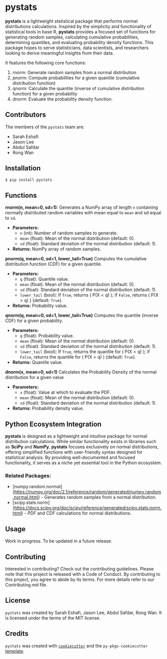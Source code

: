 # pystats

**pystats** is a lightweight statistical package that performs normal distributions calculations. Inspired by the simplicity and functionality of statistical tools in base R, **pystats** provides a focused set of functions for generating random samples, calculating cumulative probabilities, determining quantiles, and evaluating probability density functions. This package hopes to serve statisticians, data scientists, and researchers looking to derive meaningful insights from their data.

It features the following core functions:
1. rnorm: Generate random samples from a normal distribution
2. pnorm: Compute probabilities for a given quantile (cumulative distribution function)
3. qnorm: Calculate the quantile (inverse of cumulative distribution function) for a given probability
4. dnorm: Evaluate the probability density function.

## Contributors
The members of the `pystats` team are:
- Sarah Eshafi
- Jason Lee
- Abdul Safdar
- Rong Wan

## Installation

```bash
$ pip install pystats
```

## Functions

**rnorm(n, mean=0, sd=1)**: 
Generates a NumPy array of length `n` containing normally distributed random variables with mean equal to  `mean` and sd equal to `sd`.

- **Parameters:**
  - `n` (int): Number of random samples to generate.
  - `mean` (float): Mean of the normal distribution (default: 0).
  - `sd` (float): Standard deviation of the normal distribution (default: 1).
- **Returns:** NumPy array of random samples.

**pnorm(q, mean=0, sd=1, lower_tail=True)**
Computes the cumulative distribution function (CDF) for a given quantile.

- **Parameters:**
  - `q` (float): Quantile value.
  - `mean` (float): Mean of the normal distribution (default: 0).
  - `sd` (float): Standard deviation of the normal distribution (default: 1).
  - `lower_tail` (bool): If `True`, returns \( P(X < q) \); if `False`, returns \( P(X > q) \) (default: `True`).
- **Returns:** Probability value.

**qnorm(q, mean=0, sd=1, lower_tail=True)**
Computes the quantile (inverse CDF) for a given probability.

- **Parameters:**
  - `q` (float): Probability value.
  - `mean` (float): Mean of the normal distribution (default: 0).
  - `sd` (float): Standard deviation of the normal distribution (default: 1).
  - `lower_tail` (bool): If `True`, returns the quantile for \( P(X < q) \); if `False`, returns the quantile for \( P(X > q) \) (default: `True`).
- **Returns:** Quantile value.

**dnorm(x, mean=0, sd=1)**
Calculates the Probability Density of the normal distribution for a given value

- **Parameters:**
  - `x` (float): Value at which to evaluate the PDF.
  - `mean` (float): Mean of the normal distribution (default: 0).
  - `sd` (float): Standard deviation of the normal distribution (default: 1).
- **Returns:** Probability density value.

## Python Ecosystem Integration
**pystats** is designed as a lightweight and intuitive package for normal distribution calculations. While similar functionality exists in libraries such as **SciPy** and **NumPy**, **pystats** focuses exclusively on normal distributions, offering simplified functions with user-friendly syntax designed for statistical analysis. By providing well-documented and focused functionality, it serves as a niche yet essential tool in the Python ecosystem.

### Related Packages:
- [numpy.random.normal] (https://numpy.org/doc/2.1/reference/random/generated/numpy.random.normal.html) - Generates random samples from a normal distribution.
- [scipy.stats.norm] (https://docs.scipy.org/doc/scipy/reference/generated/scipy.stats.norm.html) - PDF and CDF calculations for normal distributions.

## Usage
Work in progress. To be updated in a future release.

## Contributing

Interested in contributing? Check out the contributing guidelines. Please note that this project is released with a Code of Conduct. By contributing to this project, you agree to abide by its terms. For more details refer to our Contributing.md file.

## License

`pystats` was created by Sarah Eshafi, Jason Lee, Abdul Safdar, Rong Wan. It is licensed under the terms of the MIT license.

## Credits

`pystats` was created with [`cookiecutter`](https://cookiecutter.readthedocs.io/en/latest/) and the `py-pkgs-cookiecutter` [template](https://github.com/py-pkgs/py-pkgs-cookiecutter).
